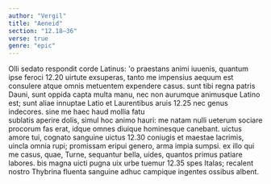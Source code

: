 ```yaml
---
author: "Vergil"
title: "Aeneid"
section: "12.18–36"
verse: true
genre: "epic"
---
```


  Olli sedato respondit corde Latinus:
'o praestans animi iuuenis, quantum ipse feroci
12.20
uirtute exsuperas, tanto me impensius aequum est
consulere atque omnis metuentem expendere casus.
sunt tibi regna patris Dauni, sunt oppida capta
multa manu, nec non aurumque animusque Latino est;
sunt aliae innuptae Latio et Laurentibus aruis
12.25
nec genus indecores. sine me haec haud mollia fatu  
sublatis aperire dolis, simul hoc animo hauri:
me natam nulli ueterum sociare procorum
fas erat, idque omnes diuique hominesque canebant.
uictus amore tui, cognato sanguine uictus
12.30
coniugis et maestae lacrimis, uincla omnia rupi;
promissam eripui genero, arma impia sumpsi.
ex illo qui me casus, quae, Turne, sequantur
bella, uides, quantos primus patiare labores.
bis magna uicti pugna uix urbe tuemur
12.35
spes Italas; recalent nostro Thybrina fluenta
sanguine adhuc campique ingentes ossibus albent.